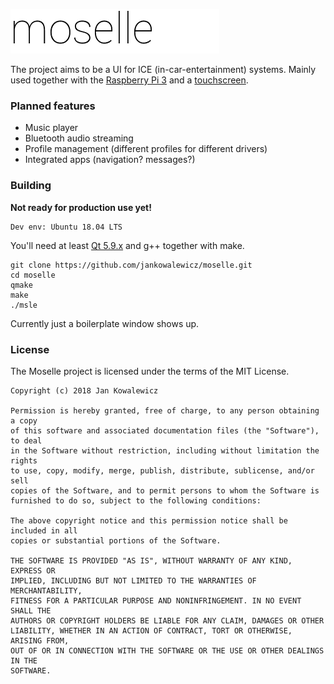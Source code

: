 ![banner](https://raw.githubusercontent.com/jankowalewicz/moselle/master/gh-resources/banner.png)

The project aims to be a UI for ICE (in-car-entertainment) systems. Mainly used together with the [Raspberry Pi 3](https://www.raspberrypi.org/products/raspberry-pi-3-model-b-plus/) and a [touchscreen](https://www.waveshare.com/3.2inch-rpi-lcd-b.htm).

### Planned features

- Music player
- Bluetooth audio streaming
- Profile management (different profiles for different drivers)
- Integrated apps (navigation? messages?)

### Building

**Not ready for production use yet!**

    Dev env: Ubuntu 18.04 LTS

You'll need at least [Qt 5.9.x](http://download.qt.io/archive/qt/5.9/) and g++ together with make.

    git clone https://github.com/jankowalewicz/moselle.git
    cd moselle
    qmake
    make
    ./msle
    
Currently just a boilerplate window shows up.

### License

The Moselle project is licensed under the terms of the MIT License.

```
Copyright (c) 2018 Jan Kowalewicz

Permission is hereby granted, free of charge, to any person obtaining a copy
of this software and associated documentation files (the "Software"), to deal
in the Software without restriction, including without limitation the rights
to use, copy, modify, merge, publish, distribute, sublicense, and/or sell
copies of the Software, and to permit persons to whom the Software is
furnished to do so, subject to the following conditions:

The above copyright notice and this permission notice shall be included in all
copies or substantial portions of the Software.

THE SOFTWARE IS PROVIDED "AS IS", WITHOUT WARRANTY OF ANY KIND, EXPRESS OR
IMPLIED, INCLUDING BUT NOT LIMITED TO THE WARRANTIES OF MERCHANTABILITY,
FITNESS FOR A PARTICULAR PURPOSE AND NONINFRINGEMENT. IN NO EVENT SHALL THE
AUTHORS OR COPYRIGHT HOLDERS BE LIABLE FOR ANY CLAIM, DAMAGES OR OTHER
LIABILITY, WHETHER IN AN ACTION OF CONTRACT, TORT OR OTHERWISE, ARISING FROM,
OUT OF OR IN CONNECTION WITH THE SOFTWARE OR THE USE OR OTHER DEALINGS IN THE
SOFTWARE.
```
